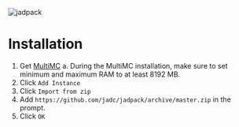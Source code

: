 ![jadpack](https://i.imgur.com/4aWvg8t.png)

# Installation
1. Get [MultiMC](https://files.multimc.org/downloads/mmc-stable-win32.zip)
   a. During the MultiMC installation, make sure to set minimum and maximum RAM to at least 8192 MB.
2. Click `Add Instance`
3. Click `Import from zip`
4. Add `https://github.com/jadc/jadpack/archive/master.zip` in the prompt.
5. Click `OK`

